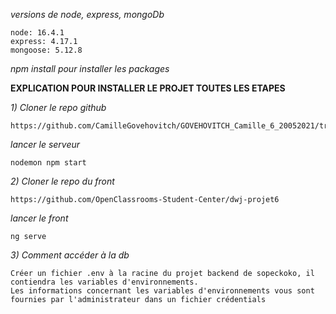 *versions de node, express, mongoDb*

    node: 16.4.1
    express: 4.17.1
    mongoose: 5.12.8

*npm install pour installer les packages*

**EXPLICATION POUR INSTALLER LE PROJET TOUTES LES ETAPES**

*1) Cloner le repo github*

    https://github.com/CamilleGovehovitch/GOVEHOVITCH_Camille_6_20052021/tree/master

*lancer le serveur*
    
    nodemon npm start

*2) Cloner le repo du front*

    https://github.com/OpenClassrooms-Student-Center/dwj-projet6

*lancer le front*

    ng serve

*3) Comment accéder à la db*
        
    Créer un fichier .env à la racine du projet backend de sopeckoko, il contiendra les variables d'environnements.
    Les informations concernant les variables d'environnements vous sont fournies par l'administrateur dans un fichier crédentials